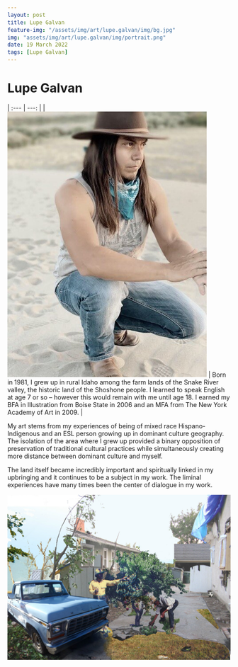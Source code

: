 ```yaml
---
layout: post
title: Lupe Galvan
feature-img: "/assets/img/art/lupe.galvan/img/bg.jpg"
img: "assets/img/art/lupe.galvan/img/portrait.png"
date: 19 March 2022
tags: [Lupe Galvan]
---
```


# Lupe Galvan

| :--- | ---: |
| ![](/assets/img/art/lupe.galvan/img/portrait.png) | Born in 1981, I grew up in rural Idaho among the farm lands of the Snake River valley, the historic land of the Shoshone people. I learned to speak English at age 7 or so – however this would remain with me until age 18. I earned my BFA in Illustration from Boise State in 2006 and an MFA from The New York Academy of Art in 2009. |

My art stems from my experiences of being of mixed race Hispano-Indigenous and an ESL person growing up in dominant culture geography. The isolation of the area where I grew up provided a binary opposition of preservation of traditional cultural practices while simultaneously creating more distance between dominant culture and myself.

The land itself became incredibly important and spiritually linked in my upbringing and it continues to be a subject in my work. The liminal experiences have many times been the center of dialogue in my work.

![](/assets/img/art/lupe.galvan/img/art1.jpg)
